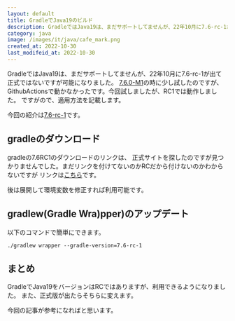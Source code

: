 ```yaml
---
layout: default
title: GradleでJava19のビルド
description: GradleではJava19は、まだサポートしてませんが、22年10月に7.6-rc-1が出て正式ではないですが可能になりました。
category: java
image: /images/it/java/cafe_mark.png
created_at: 2022-10-30
last_modifeid_at: 2022-10-30
---
```


GradleではJava19は、まだサポートしてませんが、22年10月に7.6-rc-1が出て正式ではないですが可能になりました。
[7.6.0-M1](https://github.com/gradle/gradle/releases/tag/v7.6.0-M1)の時に少し試したのですが、GithubActionsで動かなかったです。今回試しましたが、RC1では動作しました。
ですがので、適用方法を記載します。

今回の紹介は[7.6-rc-1](https://github.com/gradle/gradle/releases/tag/v7.6.0-RC1)です。

## gradleのダウンロード

gradleの7.6RC1のダウンロードのリンクは、
正式サイトを探したのですが見つかりませんでした。まだリンクを付けてないのかRCだから付けないのかわからないですが
リンクは[こちら](https://services.gradle.org/distributions/gradle-7.6-rc-1-bin.zip)です。

後は展開して環境変数を修正すれば利用可能です。

## gradlew(Gradle Wra)pper)のアップデート

以下のコマンドで簡単にできます。

`./gradlew wrapper --gradle-version=7.6-rc-1`

## まとめ

GradleでJava19をバージョンはRCではありますが、利用できるようになりました。
また、正式版が出たらそちらに変えます。

今回の記事が参考になればと思います。